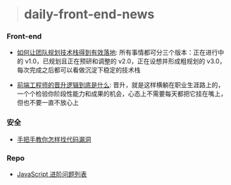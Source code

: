 > # daily-front-end-news

### Front-end

- [如何让团队规划技术栈得到有效落地](https://www.yuque.com/iscott/fe/sfp0is): 所有事情都可分三个版本：正在进行中的 v1.0，已规划且正在预研和调整的 v2.0，正在设想并形成粗规划的 v3.0，每次完成之后都可以看做沉淀下稳定的技术栈

- [前端工程师的晋升逻辑到底是什么](https://www.yuque.com/iscott/fe/tfpikk): 晋升，就是这样横躺在职业生涯路上的，一个个检验你阶段性能力和成果的机会，心态上不需要每天都把它挂在嘴上，但也不要一直不放心上

### 安全

- [手把手教你怎样找代码漏洞](https://www.infoq.cn/article/5HBN7eGSoSBpNmytuVt7)

### Repo

- [JavaScript 进阶问题列表](https://github.com/lydiahallie/javascript-questions)
